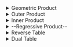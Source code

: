 <details>

  <summary>Geometric Product</summary>
  
# Geometric Product

||e0|e1|e2|e3|e01|e02|e03|e12|e31|e23|e021|e013|e032|e123|e0123|
:---:|:---:|:---:|:---:|:---:|:---:|:---:|:---:|:---:|:---:|:---:|:---:|:---:|:---:|:---:|:---:
|e0 | 0 |e01 |e02 |e03 | 0 | 0 | 0 |e012 | -e013 |e023 | 0 | 0 | 0 |e0123 | 0 |
|e1 | -e01 |1 |e12 |e13 | -e0 | -e012 | -e013 |e2 | -e3 |e123 |e02 | -e03 |e0123 |e23 | -e023 |
|e2 | -e02 | -e12 |1 |e23 |e012 | -e0 | -e023 | -e1 |e123 |e3 | -e01 |e0123 |e03 | -e13 |e013 |
|e3 | -e03 | -e13 | -e23 |1 |e013 |e023 | -e0 |e123 |e1 | -e2 |e0123 |e01 | -e02 |e12 | -e012 |
|e01 | 0 |e0 |e012 |e013 | 0 | 0 | 0 |e02 | -e03 |e0123 | 0 | 0 | 0 |e023 | 0 |
|e02 | 0 | -e012 |e0 |e023 | 0 | 0 | 0 | -e01 |e0123 |e03 | 0 | 0 | 0 | -e013 | 0 |
|e03 | 0 | -e013 | -e023 |e0 | 0 | 0 | 0 |e0123 |e01 | -e02 | 0 | 0 | 0 |e012 | 0 |
|e12 |e012 | -e2 |e1 |e123 | -e02 |e01 |e0123 | -1 |e23 |e13 |e0 | -e023 | -e013 | -e3 | -e03 |
|e31 | -e013 |e3 |e123 | -e1 |e03 |e0123 | -e01 | -e23 | -1 |e12 |e023 |e0 | -e012 | -e2 | -e02 |
|e23 |e023 |e123 | -e3 |e2 |e0123 | -e03 |e02 | -e13 | -e12 | -1 |e013 |e012 |e0 | -e1 | -e01 |
|e021 | 0 |e02 | -e01 | -e0123 | 0 | 0 | 0 |e0 | -e023 | -e013 | 0 | 0 | 0 |e03 | 0 |
|e013 | 0 | -e03 | -e0123 |e01 | 0 | 0 | 0 |e023 |e0 | -e012 | 0 | 0 | 0 |e02 | 0 |
|e032 | 0 | -e0123 |e03 | -e02 | 0 | 0 | 0 |e013 |e012 |e0 | 0 | 0 | 0 |e01 | 0 |
|e123 | -e0123 |e23 | -e13 |e12 | -e023 |e013 | -e012 | -e3 | -e2 | -e1 | -e03 | -e02 | -e01 | -1 |e0 |
|e0123 | 0 |e023 | -e013 |e012 | 0 | 0 | 0 | -e03 | -e02 | -e01 | 0 | 0 | 0 | -e0 | 0 |

</details>

<details>

  <summary>Outer Product</summary>
#  Outer Product

||e0|e1|e2|e3|e01|e02|e03|e12|e31|e23|e021|e013|e032|e123|e0123|
:---:|:---:|:---:|:---:|:---:|:---:|:---:|:---:|:---:|:---:|:---:|:---:|:---:|:---:|:---:|:---:
|e0 | 0 |e01 |e02 |e03 | 0 | 0 | 0 |e012 | -e013 |e023 | 0 | 0 | 0 |e0123 | 0 |
|e1 | -e01 | 0 |e12 |e13 | 0 | -e012 | -e013 | 0 | 0 |e123 | 0 | 0 |e0123 | 0 | 0 |
|e2 | -e02 | -e12 | 0 |e23 |e012 | 0 | -e023 | 0 |e123 | 0 | 0 |e0123 | 0 | 0 | 0 |
|e3 | -e03 | -e13 | -e23 | 0 |e013 |e023 | 0 |e123 | 0 | 0 |e0123 | 0 | 0 | 0 | 0 |
|e01 | 0 | 0 |e012 |e013 | 0 | 0 | 0 | 0 | 0 |e0123 | 0 | 0 | 0 | 0 | 0 |
|e02 | 0 | -e012 | 0 |e023 | 0 | 0 | 0 | 0 |e0123 | 0 | 0 | 0 | 0 | 0 | 0 |
|e03 | 0 | -e013 | -e023 | 0 | 0 | 0 | 0 |e0123 | 0 | 0 | 0 | 0 | 0 | 0 | 0 |
|e12 |e012 | 0 | 0 |e123 | 0 | 0 |e0123 | 0 | 0 | 0 | 0 | 0 | 0 | 0 | 0 |
|e31 | -e013 | 0 |e123 | 0 | 0 |e0123 | 0 | 0 | 0 | 0 | 0 | 0 | 0 | 0 | 0 |
|e23 |e023 |e123 | 0 | 0 |e0123 | 0 | 0 | 0 | 0 | 0 | 0 | 0 | 0 | 0 | 0 |
|e021 | 0 | 0 | 0 | -e0123 | 0 | 0 | 0 | 0 | 0 | 0 | 0 | 0 | 0 | 0 | 0 |
|e013 | 0 | 0 | -e0123 | 0 | 0 | 0 | 0 | 0 | 0 | 0 | 0 | 0 | 0 | 0 | 0 |
|e032 | 0 | -e0123 | 0 | 0 | 0 | 0 | 0 | 0 | 0 | 0 | 0 | 0 | 0 | 0 | 0 |
|e123 | -e0123 | 0 | 0 | 0 | 0 | 0 | 0 | 0 | 0 | 0 | 0 | 0 | 0 | 0 | 0 |
|e0123 | 0 | 0 | 0 | 0 | 0 | 0 | 0 | 0 | 0 | 0 | 0 | 0 | 0 | 0 | 0 |

</details>

<details>

  <summary>Inner Product</summary>
  
# Inner Product

||e0|e1|e2|e3|e01|e02|e03|e12|e31|e23|e021|e013|e032|e123|e0123|
:---:|:---:|:---:|:---:|:---:|:---:|:---:|:---:|:---:|:---:|:---:|:---:|:---:|:---:|:---:|:---:
|e0 | 0 | 0 | 0 | 0 | 0 | 0 | 0 | 0 | 0 | 0 | 0 | 0 | 0 | 0 | 0 |
|e1 | 0 |1 | 0 | 0 | -e0 | 0 | 0 |e2 | -e3 | 0 |e02 | -e03 | 0 |e23 | -e023 |
|e2 | 0 | 0 |1 | 0 | 0 | -e0 | 0 | -e1 | 0 |e3 | -e01 | 0 |e03 | -e13 |e013 |
|e3 | 0 | 0 | 0 |1 | 0 | 0 | -e0 | 0 |e1 | -e2 | 0 |e01 | -e02 |e12 | -e012 |
|e01 | 0 |e0 | 0 | 0 | 0 | 0 | 0 | 0 | 0 | 0 | 0 | 0 | 0 | 0 | 0 |
|e02 | 0 | 0 |e0 | 0 | 0 | 0 | 0 | 0 | 0 | 0 | 0 | 0 | 0 | 0 | 0 |
|e03 | 0 | 0 | 0 |e0 | 0 | 0 | 0 | 0 | 0 | 0 | 0 | 0 | 0 | 0 | 0 |
|e12 | 0 | -e2 |e1 | 0 | 0 | 0 | 0 | -1 | 0 | 0 |e0 | 0 | 0 | -e3 | -e03 |
|e31 | 0 |e3 | 0 | -e1 | 0 | 0 | 0 | 0 | -1 | 0 | 0 |e0 | 0 | -e2 | -e02 |
|e23 | 0 | 0 | -e3 |e2 | 0 | 0 | 0 | 0 | 0 | -1 | 0 | 0 |e0 | -e1 | -e01 |
|e021 | 0 |e02 | -e01 | 0 | 0 | 0 | 0 |e0 | 0 | 0 | 0 | 0 | 0 | 0 | 0 |
|e013 | 0 | -e03 | 0 |e01 | 0 | 0 | 0 | 0 |e0 | 0 | 0 | 0 | 0 | 0 | 0 |
|e032 | 0 | 0 |e03 | -e02 | 0 | 0 | 0 | 0 | 0 |e0 | 0 | 0 | 0 | 0 | 0 |
|e123 | 0 |e23 | -e13 |e12 | 0 | 0 | 0 | -e3 | -e2 | -e1 | 0 | 0 | 0 | -1 |e0 |
|e0123 | 0 |e023 | -e013 |e012 | 0 | 0 | 0 | -e03 | -e02 | -e01 | 0 | 0 | 0 | -e0 | 0 |

</details>

<details>

  <summary>--Regressive Product-- </summary>
  
# Regressive Product 

||e0|e1|e2|e3|e01|e02|e03|e12|e31|e23|e021|e013|e032|e123|e0123|
:---:|:---:|:---:|:---:|:---:|:---:|:---:|:---:|:---:|:---:|:---:|:---:|:---:|:---:|:---:|:---:
|e0 | 0 | 0 | 0 | 0 | 0 | 0 | 0 | 0 | 0 | 0 | 0 | 0 | 0 | -e0123 | 0 |
|e1 | 0 | 0 | 0 | 0 | 0 | 0 | 0 | 0 | 0 | -e123 | 0 | 0 |e0123 | -e23 | -e023 |
|e2 | 0 | 0 | 0 | 0 | 0 | 0 | 0 | 0 | -e123 | 0 | 0 |e0123 | 0 |e13 |e013 |
|e3 | 0 | 0 | 0 | 0 | 0 | 0 | 0 | -e123 | 0 | 0 |e0123 | 0 | 0 | -e12 | -e012 |
|e01 | 0 | 0 | 0 | 0 | 0 | 0 | 0 | 0 | 0 | -e0123 | 0 | 0 | 0 | -e023 | 0 |
|e02 | 0 | 0 | 0 | 0 | 0 | 0 | 0 | 0 | -e0123 | 0 | 0 | 0 | 0 |e013 | 0 |
|e03 | 0 | 0 | 0 | 0 | 0 | 0 | 0 | -e0123 | 0 | 0 | 0 | 0 | 0 | -e012 | 0 |
|e12 | 0 | 0 | 0 | -e123 | 0 | 0 |e0123 | 0 | -e23 | -e13 | 0 | -e023 | -e013 |e3 | -e03 |
|e31 | 0 | 0 | -e123 | 0 | 0 |e0123 | 0 |e23 | 0 | -e12 |e023 | 0 | -e012 |e2 | -e02 |
|e23 | 0 | -e123 | 0 | 0 |e0123 | 0 | 0 |e13 |e12 | 0 |e013 |e012 | 0 |e1 | -e01 |
|e021 | 0 | 0 | 0 |e0123 | 0 | 0 | 0 | 0 |e023 |e013 | 0 | 0 | 0 | -e03 | 0 |
|e013 | 0 | 0 |e0123 | 0 | 0 | 0 | 0 | -e023 | 0 |e012 | 0 | 0 | 0 | -e02 | 0 |
|e032 | 0 |e0123 | 0 | 0 | 0 | 0 | 0 | -e013 | -e012 | 0 | 0 | 0 | 0 | -e01 | 0 |
|e123 | -e0123 | -e23 |e13 | -e12 | -e023 |e013 | -e012 |e3 |e2 |e1 | -e03 | -e02 | -e01 | 0 |1 |
|e0123 | 0 | -e023 |e013 | -e012 | 0 | 0 | 0 |e03 |e02 |e01 | 0 | 0 | 0 |1 | 0 |

</details>

<details>

  <summary>Reverse Table</summary>
  
# Reverse Table

||e0|e1|e2|e3|e01|e02|e03|e12|e31|e23|e021|e013|e032|e123|e0123|
||e0|e1|e2|e3|e01|e02|e03|e12|e31|e23|e021|e013|e032|e123|e0123|
:---:|:---:|:---:|:---:|:---:|:---:|:---:|:---:|:---:|:---:|:---:|:---:|:---:|:---:|:---:|:---:|
|Reverse|-1.0*e0 | -1.0*e1 | -1.0*e2 | -1.0*e3 | -1.0*e01 | -1.0*e02 | -1.0*e03 | -1.0*e12 | 1.0*e13 | -1.0*e23 | -1.0*e012 | 1.0*e013 | -1.0*e023 | 1.0*e123 | 1.0*e0123

</details>

<details>

  <summary>Dual Table</summary>
  
# Dual Table

||e0|e1|e2|e3|e01|e02|e03|e12|e31|e23|e021|e013|e032|e123|e0123|
:---:|:---:|:---:|:---:|:---:|:---:|:---:|:---:|:---:|:---:|:---:|:---:|:---:|:---:|:---:|:---:|
|Dual|1.0*e123 | -1.0*e023 | 1.0*e013 | -1.0*e012 | 1.0*e23 | -1.0*e13 | 1.0*e12 | 1.0*e03 | 1.0*e02 | 1.0*e01 | -1.0*e3 | -1.0*e2 | -1.0*e1 | -1.0*e0 | 1.0|

</details>


